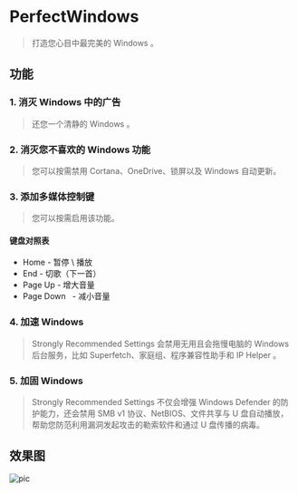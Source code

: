 # PerfectWindows

> 打造您心目中最完美的 Windows 。

## 功能
### 1. 消灭 Windows 中的广告
> 还您一个清静的 Windows 。
### 2. 消灭您不喜欢的 Windows 功能
> 您可以按需禁用 Cortana、OneDrive、锁屏以及 Windows 自动更新。
### 3. 添加多媒体控制键
> 您可以按需启用该功能。  
#### 键盘对照表
* Home        - 暂停 \ 播放
* End         - 切歌（下一首）
* Page Up     - 增大音量
* Page Down   - 减小音量
### 4. 加速 Windows
> Strongly Recommended Settings 会禁用无用且会拖慢电脑的 Windows 后台服务，比如 Superfetch、家庭组、程序兼容性助手和 IP Helper 。
### 5. 加固 Windows
> Strongly Recommended Settings 不仅会增强 Windows Defender 的防护能力，还会禁用 SMB v1 协议、NetBIOS、文件共享与 U 盘自动播放，帮助您防范利用漏洞发起攻击的勒索软件和通过 U 盘传播的病毒。
## 效果图

![pic](https://raw.githubusercontent.com/szzhiyang/PerfectWindows/master/Pics/1.PNG)

